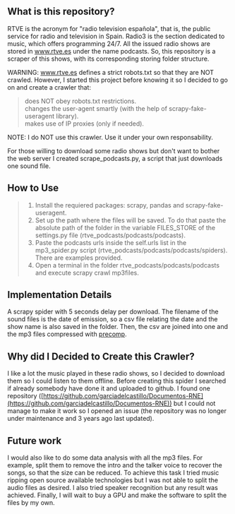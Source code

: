 
## What is this repository?
RTVE is the acronym for "radio television española", that is, the public service for radio and television in Spain. Radio3 is the section dedicated to music, which offers programming 24/7. All the issued radio shows are stored in www.rtve.es under the name podcasts. So, this repository is a scraper of this shows, with its corresponding storing folder structure.

WARNING: www.rtve.es defines a strict robots.txt so that they are NOT crawled. However, I started this project before knowing it so I decided to go on and  create a crawler that:
> does NOT obey robots.txt restrictions.  
> changes the user-agent smartly (with the help of scrapy-fake-useragent library).  
> makes use of IP proxies (only if needed).

NOTE: I do NOT use this crawler. Use it under your own responsability. 

For those willing to download some radio shows but don't want to bother the web server I created scrape_podcasts.py, a script that just downloads one sound file.

## How to Use
> 1. Install the requiered packages: scrapy, pandas and scrapy-fake-useragent. 
> 2. Set up the path where the files will be saved. To do that paste the absolute path of the folder in the variable FILES\_STORE of the settings.py file (rtve\_podcasts/podcasts/podcasts).  
> 3. Paste the podcasts urls inside the self.urls list in the mp3_spider.py script (rtve\_podcasts/podcasts/podcasts/spiders). There are examples provided.
> 4. Open a terminal in the folder rtve\_podcasts/podcasts/podcasts and execute scrapy crawl mp3files.

## Implementation Details
A scrapy spider with 5 seconds delay per download. The filename of the sound files is the date of emission, so a csv file relating the date and the show name is also saved in the folder. Then, the csv are joined into one and the mp3 files compressed with [precomp](https://github.com/schnaader/precomp-cpp).   


## Why did I Decided to Create this Crawler?
I like a lot the music played in these radio shows, so I decided to download them so I could listen to them offline. Before creating this spider I searched if already somebody have done it and uploaded to github. I found one repository ([https://github.com/garciadelcastillo/Documentos-RNE](https://github.com/garciadelcastillo/Documentos-RNE)) but I could not manage to make it work so I opened an issue (the repository was no longer under maintenance and 3 years ago last updated).

## Future work 
I would also like to do some data analysis with all the mp3 files. For example, split them to remove the intro and the talker voice to recover the songs, so that the size can be reduced. To achieve this task I tried music ripping open source available technologies but I was not able to split the audio files as desired. I also tried speaker recognition but any result was achieved. Finally, I will wait to buy a GPU and make the software to split the files by my own. 
